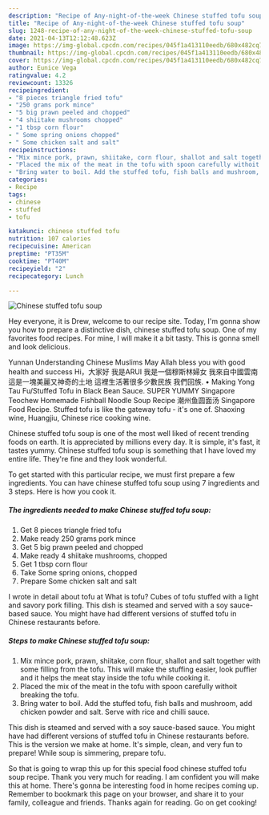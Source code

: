 ```yaml
---
description: "Recipe of Any-night-of-the-week Chinese stuffed tofu soup"
title: "Recipe of Any-night-of-the-week Chinese stuffed tofu soup"
slug: 1248-recipe-of-any-night-of-the-week-chinese-stuffed-tofu-soup
date: 2021-04-13T12:12:48.623Z
image: https://img-global.cpcdn.com/recipes/045f1a413110eedb/680x482cq70/chinese-stuffed-tofu-soup-recipe-main-photo.jpg
thumbnail: https://img-global.cpcdn.com/recipes/045f1a413110eedb/680x482cq70/chinese-stuffed-tofu-soup-recipe-main-photo.jpg
cover: https://img-global.cpcdn.com/recipes/045f1a413110eedb/680x482cq70/chinese-stuffed-tofu-soup-recipe-main-photo.jpg
author: Eunice Vega
ratingvalue: 4.2
reviewcount: 13326
recipeingredient:
- "8 pieces triangle fried tofu"
- "250 grams pork mince"
- "5 big prawn peeled and chopped"
- "4 shiitake mushrooms chopped"
- "1 tbsp corn flour"
- " Some spring onions chopped"
- " Some chicken salt and salt"
recipeinstructions:
- "Mix mince pork, prawn, shiitake, corn flour, shallot and salt together with some filling from the tofu. This will make the stuffing easier, look puffier and it helps the meat stay inside the tofu while cooking it."
- "Placed the mix of the meat in the tofu with spoon carefully withoit breaking the tofu."
- "Bring water to boil. Add the stuffed tofu, fish balls and mushroom, add chicken powder and salt. Serve with rice and chilli sauce."
categories:
- Recipe
tags:
- chinese
- stuffed
- tofu

katakunci: chinese stuffed tofu 
nutrition: 107 calories
recipecuisine: American
preptime: "PT35M"
cooktime: "PT40M"
recipeyield: "2"
recipecategory: Lunch

---
```



![Chinese stuffed tofu soup](https://img-global.cpcdn.com/recipes/045f1a413110eedb/680x482cq70/chinese-stuffed-tofu-soup-recipe-main-photo.jpg)

Hey everyone, it is Drew, welcome to our recipe site. Today, I'm gonna show you how to prepare a distinctive dish, chinese stuffed tofu soup. One of my favorites food recipes. For mine, I will make it a bit tasty. This is gonna smell and look delicious.

Yunnan Understanding Chinese Muslims May Allah bless you with good health and success Hi，大家好 我是ARUI 我是一個穆斯林婦女 我來自中國雲南 這是一塊美麗又神奇的土地 這裡生活著很多少數民族 我們回族. • Making Yong Tau Fu/Stuffed Tofu in Black Bean Sauce. SUPER YUMMY Singapore Teochew Homemade Fishball Noodle Soup Recipe 潮州鱼圆面汤 Singapore Food Recipe. Stuffed tofu is like the gateway tofu - it&#39;s one of. Shaoxing wine, Huangjiu, Chinese rice cooking wine.

Chinese stuffed tofu soup is one of the most well liked of recent trending foods on earth. It is appreciated by millions every day. It is simple, it's fast, it tastes yummy. Chinese stuffed tofu soup is something that I have loved my entire life. They're fine and they look wonderful.


To get started with this particular recipe, we must first prepare a few ingredients. You can have chinese stuffed tofu soup using 7 ingredients and 3 steps. Here is how you cook it.

<!--inarticleads1-->

##### The ingredients needed to make Chinese stuffed tofu soup:

1. Get 8 pieces triangle fried tofu
1. Make ready 250 grams pork mince
1. Get 5 big prawn peeled and chopped
1. Make ready 4 shiitake mushrooms, chopped
1. Get 1 tbsp corn flour
1. Take  Some spring onions, chopped
1. Prepare  Some chicken salt and salt


I wrote in detail about tofu at What is tofu? Cubes of tofu stuffed with a light and savory pork filling. This dish is steamed and served with a soy sauce-based sauce. You might have had different versions of stuffed tofu in Chinese restaurants before. 

<!--inarticleads2-->

##### Steps to make Chinese stuffed tofu soup:

1. Mix mince pork, prawn, shiitake, corn flour, shallot and salt together with some filling from the tofu. This will make the stuffing easier, look puffier and it helps the meat stay inside the tofu while cooking it.
1. Placed the mix of the meat in the tofu with spoon carefully withoit breaking the tofu.
1. Bring water to boil. Add the stuffed tofu, fish balls and mushroom, add chicken powder and salt. Serve with rice and chilli sauce.


This dish is steamed and served with a soy sauce-based sauce. You might have had different versions of stuffed tofu in Chinese restaurants before. This is the version we make at home. It&#39;s simple, clean, and very fun to prepare! While soup is simmering, prepare tofu. 

So that is going to wrap this up for this special food chinese stuffed tofu soup recipe. Thank you very much for reading. I am confident you will make this at home. There's gonna be interesting food in home recipes coming up. Remember to bookmark this page on your browser, and share it to your family, colleague and friends. Thanks again for reading. Go on get cooking!
